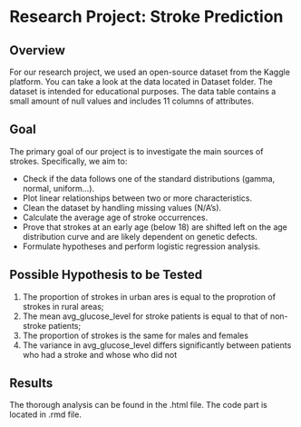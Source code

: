 # Research Project: Stroke Prediction 

## Overview
For our research project, we used an open-source dataset from the Kaggle platform. You can take a look at the data located in Dataset folder. The dataset is intended for educational purposes. The data table contains a small amount of null values and includes 11 columns of attributes.

## Goal
The primary goal of our project is to investigate the main sources of strokes. Specifically, we aim to:
- Check if the data follows one of the standard distributions (gamma, normal, uniform...).
- Plot linear relationships between two or more characteristics.
- Clean the dataset by handling missing values (N/A’s).
- Calculate the average age of stroke occurrences.
- Prove that strokes at an early age (below 18) are shifted left on the age distribution curve and are likely dependent on genetic defects.
- Formulate hypotheses and perform logistic regression analysis.

## Possible Hypothesis to be Tested
1. The proportion of strokes in urban ares is equal to the proprotion of strokes in rural areas;
2. The mean avg_glucose_level for stroke patients is equal to that of non-stroke patients;
3. The proportion of strokes is the same for males and females
4. The variance in avg_glucose_level differs significantly between patients who had a stroke and whose who did not

## Results
The thorough analysis can be found in the .html file. The code part is located in .rmd file.
